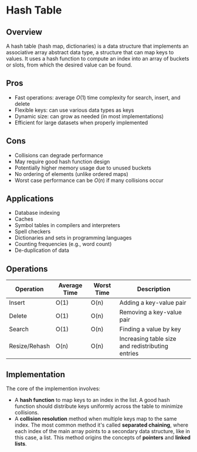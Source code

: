 # Hash Table

## Overview
A hash table (hash map, dictionaries) is a data structure that implements an associative array abstract data type, a structure that can map keys to values. It uses a hash function to compute an index into an array of buckets or slots, from which the desired value can be found. 

## Pros
- Fast operations: average $O(1)$ time complexity for search, insert, and delete
- Flexible keys: can use various data types as keys
- Dynamic size: can grow as needed (in most implementations)
- Efficient for large datasets when properly implemented

## Cons
- Collisions can degrade performance
- May require good hash function design
- Potentially higher memory usage due to unused buckets
- No ordering of elements (unlike ordered maps)
- Worst case performance can be $O(n)$ if many collisions occur

## Applications
- Database indexing
- Caches
- Symbol tables in compilers and interpreters
- Spell checkers
- Dictionaries and sets in programming languages
- Counting frequencies (e.g., word count)
- De-duplication of data

## Operations
| Operation | Average Time | Worst Time | Description |
|-----------|-------------|------------|-------------|
| Insert    | O(1)        | O(n)       | Adding a key-value pair |
| Delete    | O(1)        | O(n)       | Removing a key-value pair |
| Search    | O(1)        | O(n)       | Finding a value by key |
| Resize/Rehash | O(n)    | O(n)       | Increasing table size and redistributing entries |

## Implementation
The core of the implemention involves:
- A **hash function** to map keys to an index in the list. A good hash function should distribute keys uniformly across the table to minimize collisions.
- A **collision resolution** method when multiple keys map to the same index. The most common method it's called **separated chaining**, where each index of the main array points to a secondary data structure, like in this case, a list. This method origins the concepts of **pointers** and **linked lists**.


